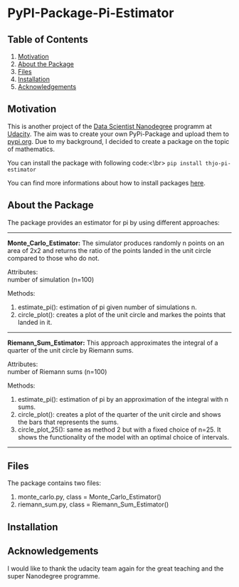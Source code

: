 # PyPI-Package-Pi-Estimator

## Table of Contents

1. [Motivation](#motivation)
2. [About the Package](#package)
3. [Files](#files)
4. [Installation](#installation)
5. [Acknowledgements](#acknowledgements)

## Motivation <a name="motivation"></a>

This is another project of the [Data Scientist Nanodegree](https://www.udacity.com/course/data-scientist-nanodegree--nd025) programm at [Udacity](https://www.udacity.com/). The aim was to create your own PyPi-Package and upload them to [pypi.org](https://pypi.org/). Due to my background, I decided to create a package on the topic of mathematics.

You can install the package with following code:<\br>
`pip install thjo-pi-estimator`

You can find more informations about how to install packages [here](https://packaging.python.org/tutorials/installing-packages/#use-pip-for-installing).

## About the Package <a name="pachake"></a>

The package provides an estimator for pi by using different approaches:

---
**Monte_Carlo_Estimator:** The simulator produces randomly n points on an area 
of 2x2 and returns the ratio of the points landed in the unit circle compared 
to those who do not.

Attributes:<br/>
number of simulation (n=100)

Methods:
1. estimate_pi(): estimation of pi given number of simulations n.<br/>
2. circle_plot(): creates a plot of the unit circle and markes the points
that landed in it. 

---
**Riemann_Sum_Estimator:** This approach approximates the integral of a quarter of the 
unit circle by Riemann sums.

Attributes:<br/>
number of Riemann sums (n=100)

Methods:
1. estimate_pi(): estimation of pi by an approximation of the integral 
with n sums.<br/>
2. circle_plot(): creates a plot of the quarter of the unit circle and 
shows the bars that represents the sums.<br/>
3. circle_plot_25(): same as method 2 but with a fixed choice of n=25. 
It shows the functionality of the model with an optimal choice of intervals.
---

## Files <a name="files"></a>

The package contains two files:
1. monte_carlo.py, class = Monte_Carlo_Estimator()
2. riemann_sum.py, class = Riemann_Sum_Estimator()

## Installation <a name="installation"></a>


## Acknowledgements <a name="acknowledgements"></a>

I would like to thank the udacity team again for the great teaching and the super Nanodegree programme.
